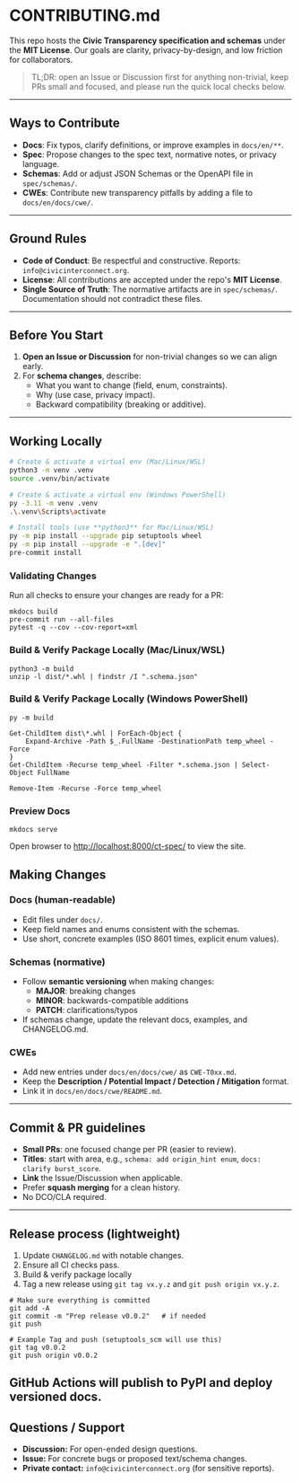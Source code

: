 # CONTRIBUTING.md

This repo hosts the **Civic Transparency specification and schemas** under the **MIT License**.
Our goals are clarity, privacy-by-design, and low friction for collaborators.

> TL;DR: open an Issue or Discussion first for anything non-trivial, keep PRs small and focused, and please run the quick local checks below.

---

## Ways to Contribute

- **Docs**: Fix typos, clarify definitions, or improve examples in `docs/en/**`.
- **Spec**: Propose changes to the spec text, normative notes, or privacy language.
- **Schemas**: Add or adjust JSON Schemas or the OpenAPI file in `spec/schemas/`.
- **CWEs**: Contribute new transparency pitfalls by adding a file to `docs/en/docs/cwe/`.

---

## Ground Rules

- **Code of Conduct**: Be respectful and constructive. Reports: `info@civicinterconnect.org`.
- **License**: All contributions are accepted under the repo's **MIT License**.
- **Single Source of Truth**: The normative artifacts are in `spec/schemas/`. Documentation should not contradict these files.

---

## Before You Start

1. **Open an Issue or Discussion** for non-trivial changes so we can align early.
2. For **schema changes**, describe:
   - What you want to change (field, enum, constraints).
   - Why (use case, privacy impact).
   - Backward compatibility (breaking or additive).

---

## Working Locally

```bash
# Create & activate a virtual env (Mac/Linux/WSL)
python3 -m venv .venv
source .venv/bin/activate

# Create & activate a virtual env (Windows PowerShell)
py -3.11 -m venv .venv
.\.venv\Scripts\activate

# Install tools (use **python3** for Mac/Linux/WSL)
py -m pip install --upgrade pip setuptools wheel
py -m pip install --upgrade -e ".[dev]"
pre-commit install
```

### Validating Changes

Run all checks to ensure your changes are ready for a PR:

```shell
mkdocs build
pre-commit run --all-files
pytest -q --cov --cov-report=xml
```

### Build & Verify Package Locally (Mac/Linux/WSL)

```shell
python3 -m build
unzip -l dist/*.whl | findstr /I ".schema.json"
```

### Build & Verify Package Locally (Windows PowerShell)

```shell
py -m build

Get-ChildItem dist\*.whl | ForEach-Object {
    Expand-Archive -Path $_.FullName -DestinationPath temp_wheel -Force
}
Get-ChildItem -Recurse temp_wheel -Filter *.schema.json | Select-Object FullName

Remove-Item -Recurse -Force temp_wheel
```

### Preview Docs

```shell
mkdocs serve
```

Open browser to <http://localhost:8000/ct-spec/> to view the site.

## Making Changes

### Docs (human-readable)

- Edit files under `docs/`.
- Keep field names and enums consistent with the schemas.
- Use short, concrete examples (ISO 8601 times, explicit enum values).

### Schemas (normative)

- Follow **semantic versioning** when making changes:
  - **MAJOR**: breaking changes
  - **MINOR**: backwards-compatible additions
  - **PATCH**: clarifications/typos
- If schemas change, update the relevant docs, examples, and CHANGELOG.md.

### CWEs

- Add new entries under `docs/en/docs/cwe/` as `CWE-T0xx.md`.
- Keep the **Description / Potential Impact / Detection / Mitigation** format.
- Link it in `docs/en/docs/cwe/README.md`.

---

## Commit & PR guidelines

- **Small PRs**: one focused change per PR (easier to review).
- **Titles**: start with area, e.g., `schema: add origin_hint enum`, `docs: clarify burst_score`.
- **Link** the Issue/Discussion when applicable.
- Prefer **squash merging** for a clean history.
- No DCO/CLA required.

---

## Release process (lightweight)

1. Update `CHANGELOG.md` with notable changes.
2. Ensure all CI checks pass.
3. Build & verify package locally
4. Tag a new release using `git tag vx.y.z` and `git push origin vx.y.z`.

```shell
# Make sure everything is committed
git add -A
git commit -m "Prep release v0.0.2"   # if needed
git push

# Example Tag and push (setuptools_scm will use this)
git tag v0.0.2
git push origin v0.0.2
```

## GitHub Actions will publish to PyPI and deploy versioned docs.

## Questions / Support

- **Discussion:** For open-ended design questions.
- **Issue:** For concrete bugs or proposed text/schema changes.
- **Private contact:** `info@civicinterconnect.org` (for sensitive reports).
